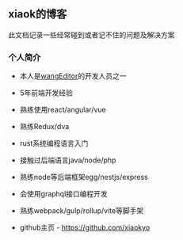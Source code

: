 ## xiaok的博客

此文档记录一些经常碰到或者记不住的问题及解决方案

### 个人简介

- 本人是[wangEditor](https://www.wangeditor.com/v4/)的开发人员之一

- 5年前端开发经验
- 熟练使用react/angular/vue
- 熟练Redux/dva
- rust系统编程语言入门
- 接触过后端语言java/node/php
- 熟练node等后端框架egg/nestjs/express
- 会使用graphql接口编程开发
- 熟练webpack/gulp/rollup/vite等脚手架

- github主页 - https://github.com/xiaokyo

